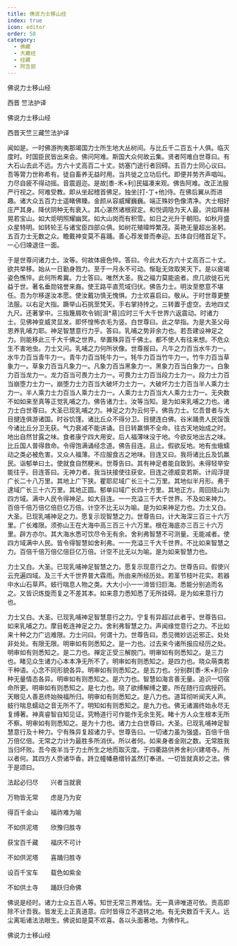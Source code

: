 ```yaml
---
title: 佛说力士移山经
index: true
icon: editor
order: 58
category:
  - 佛藏
  - 大藏经
  - 经藏
  - 阿含部
---
```


  佛说力士移山经  

西晋 竺法护译  

佛说力士移山经  

西晋天竺三藏竺法护译  

闻如是。一时佛游拘夷那竭国力士所生地大丛树间。与比丘千二百五十人俱。临灭度时。时国臣民皆出来会。佛问阿难。斯国大众何故云集。贤者阿难白世尊曰。有大石山去此不远。方六十丈高百二十丈。妨塞门途行者回碍。五百力士同心议曰。吾等膂力世称希有。徒自畜养无益时用。当共徙之立功后代。即便并势齐声唱叫。力尽自疲不得动摇。音震遐迩。是故[黍-禾+利]民辐凑来观。佛告阿难。改正法服严行视之。阿难受教。即从坐起稽首佛足。独坐[打-丁+他]侍。在佛后翼从而进趣。诸大众五百力士遥睹佛臻。金颜从容威耀巍巍。端正殊妙色像清净。大士相好庄严其身。降伏阴种无有衰入。其心湛然诸根寂定。和悦调隐为天人最。洪焰晖赫晃若宝山。如大炬明照耀幽冥。如大山岗而有积雪。如日之光升于朝阳。如秋月盛众星特明。如转轮王与诸宝臣四部众俱。如树花殖暐晔繁茂。英艳无量超出圣躬。五百力士无数之众。瞻戴神变莫不喜踊。善心荐发普而奉迎。五体自归稽首足下。一心归竦退住一面。  

于是世尊问诸力士。汝等。何故体疲色悴。答曰。今此大石方六十丈高百二十丈。欲共举移。始从一日勤身戮力。至于一月永不可动。惭耻无效取笑天下。是以疲竭姿色憔悴。此何所希冀。力士答曰。唯然大圣。我之福力莫能逾者。庶几欲徙石光益于世。著名垂勋铭誉来裔。使王路平直荒域归伏。佛告力士。明汝至愍意不堪任。吾为尔移遂汝本愿。使汝戴功慎无愧惧。力士欢喜启曰。敬从。于时世尊更整法服。以右足大指。蹶举山石挑至梵天。手右掌持抟之。三转置于虚空。去地四丈九尺。还著掌中。三指篾屑吹令销[浿*昜]应时三千大千世界六返震动。时诸力士。见佛神变威灵显发。即怀惶怖衣毛为竖。白世尊曰。此之举指。为是大圣父母恩养乳哺力耶。神足智慧意行力乎。答曰。乳哺之势非余力也。若吾建设神足之力。则能移此三千大千佛之世界。举置殊异百千佛土。都不使人有往来想。不危众生不害地虫。力士又问。乳哺之力何所状像。世尊报曰。凡牛之力百当水牛力一。水牛力百当青牛力一。青牛力百当牦牛力一。牦牛力百当竹牛力一。竹牛力百当草象力一。草象力百当凡象力一。凡象力百当黑象力一。黑象力百当白象力一。白象力百当龙力一。龙力百当可畏力士力一。可畏力士力百当段力士力一。段力士力百当崩堕力士力一。崩堕力士力百当大破坏力士力一。大破坏力士力百当半人乘力士力一。半人乘力士力百当人乘力士力一。人乘力士力百当大人乘力士力一。无央数不如如来至真等正觉乳哺之力。佛告诸力士。汝等当知。是为如来乳哺之力也。诸力士白世尊曰。大圣已现乳哺之力。神足之力为云何乎。佛告力士。忆吾昔者与大目揵连俱游诸国。时谷饥馑。诸比丘众不得分卫。目揵连白佛。谷米踊贵人民馁饿今诸比丘分卫无获。气力衰减不能讲诵。日日转羸惧不全命。往古天地始成之时。地出自然甘露之味。食者康宁四大用安。后人福薄味没于地。今欲反地出古之味。比丘国人普得救命。令得饱满诵经念道。佛告目连。且止。假欲反地。地有虫蛾蠕动之类必被危害。又众人福薄。不应服食古之地味。目连又曰。我将诸比丘及饥羸民。诣郁单曰土。使就食自然粳米。世尊告曰。其有神足者能自致到。未得轻举安能往乎。目连答曰。无神力者。我当扶接使往获安。目连之德威变若斯。计阎浮提广长二十八万里。其地上广下狭。瞿耶尼域广长三十二万里。其地似半月形。弗于逮域广长三十六万里。其地正圆。郁单曰域广长四十方里。其地正方。周回绕山为四方域。满中人民令得神足。如大目连。一一充溢三千大千世界。不及如来神力。百倍千倍万倍亿倍巨亿万倍。计空不比无以为喻。是为如来神足力也。力士又白。大圣。已现乳哺神足之力。愿复示现智慧之力。世尊告曰。计大海深三百三十六万里。广长难限。须弥山王在大海中高三百三十六万里。根在海底亦三百三十六万里。辟方亦尔。其大海水悉可饮尽令无有余。舍利弗智慧不可测量。无能减者。使四方域满中人民。皆令得智慧如舍利弗。一一充溢三千大千世界。不比如来智慧之力。百倍千倍万倍亿倍巨亿万倍。计空不比无以为喻。是为如来智慧力也。  

力士又白。大圣。已现乳哺神足智慧之力。愿复示现意行之力。世尊告曰。假使兴云充遍四域。及三千大千世界普大霖雨。所由来所经历处。若茎节枝叶花实。若器中水山石草芦。蚑行喘息人物之类。大大小小一一渧皆归巨海。悉能分别追而名之。又皆识炼旋而复之不差其本。如来意力悉知悉了无所挂碍。是为如来意行力也。  

力士又白。大圣。已现乳哺神足智慧意行之力。宁复有异超过此者乎。世尊告曰。如来乳哺之力。摩目乾连神足之力。舍利弗智慧之力。声闻缘觉意行之力。不比如来十种之力广远难限。力士问曰。何谓十力。世尊告曰。悉见微妙远近邪正。处处非处处。有限无限。明审如有则悉知之。是一力也。过去来今诸所报应经历之处。明审如有则悉知之。是二力也。禅定正受三解脱门。明审如有则悉知之。是三力也。睹见众生诸力心本本净无所不了。明审如有则悉知之。是四力也。晓众萌类若干种语。心念不同形貌各异。明审如有则悉知之。是五力也。分别群[黍-禾+利]杂种无量情态各异。明审如有则悉知之。是六力也。智慧如海言善无量。追识一切宿命所更。明审如有则悉知之。是七力也。晓了欲缚解缚之要。所在随行应病授药。天眼见人善恶终始殃福所归。明审如有则悉知之。是八力也。道耳彻听闻天人声。蚑行喘息蠕动之音无所不了。明知如有则悉知之。是九力也。佛无诸漏终始永尽无复缚著。神真睿智自知见证。究畅道行可作能作无余生死。睹十方人众生根本无所不察。明审如有则悉知之。是为十力也。诸力士白世尊曰。大圣。已现乳哺神足智慧意行及十种力。宁有殊异复超诸力乎。世尊告曰。一切诸力虽为强盛。百倍千倍万倍亿倍。无常之力计为最胜多所消伏。所以者何。如来身者金刚之数。无常胜我当归坏败。吾今夜半当于力士所生之地而取灭度。于四衢路供养舍利兴建塔寺。所以者何。其四方人赍诸华香。跱立幢幡悬缯铃盖然灯奉进。一切皆就真妙之法。佛于是颂曰。  

法起必归尽　　兴者当就衰  

万物皆无常　　虑是乃为安  

得百千金山　　福祚难为喻  

不如供泥塔　　欣豫归胜寺  

获宝百千藏　　福庆不可计  

不如供泥塔　　喜踊归胜寺  

设百千宝车　　载色如紫金  

不如供土寺　　踊跃归命佛  

佛说是经时。诸力士众五百人等。知世无常三界难怙。无一真谛唯道可依。贡高即除不计吾我。皆发无上正真道意。应时皆得立不退转之地。有无央数百千天人。远尘离垢诸法法眼生。佛说如是莫不欢喜。各以头面著地。为佛作礼。  

佛说力士移山经  
